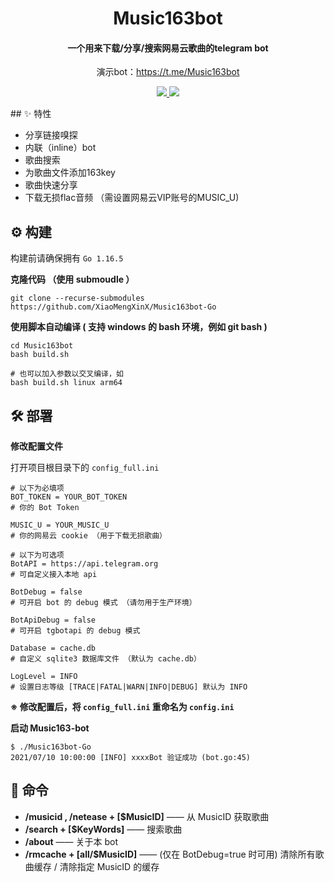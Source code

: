 <h1 align="center">Music163bot</h1>

<h4 align="center">一个用来下载/分享/搜索网易云歌曲的telegram bot</h4>

<p align="center">演示bot：<a href="https://t.me/Music163bot">https://t.me/Music163bot</a></p>

<p align="center">
	<a href="https://goreportcard.com/report/github.com/XiaoMengXinX/Music163bot-Go">
      <img src="https://goreportcard.com/badge/github.com/XiaoMengXinX/Music163bot-Go?style=flat-square">
	</a>
	<a href="https://github.com/XiaoMengXinX/Music163bot-Go/releases">
    <img src="https://img.shields.io/github/v/release/XiaoMengXinX/Music163bot-Go?include_prereleases&style=flat-square">
  </a>
</p>
## ✨ 特性

- 分享链接嗅探
- 内联（inline）bot
- 歌曲搜索
- 为歌曲文件添加163key
- 歌曲快速分享
- 下载无损flac音频 （需设置网易云VIP账号的MUSIC_U)

## ⚙️ 构建

构建前请确保拥有 `Go 1.16.5`

**克隆代码 （使用 submoudle ）**

```
git clone --recurse-submodules https://github.com/XiaoMengXinX/Music163bot-Go
```

**使用脚本自动编译 ( 支持 windows 的 bash 环境，例如 git bash )**

```
cd Music163bot
bash build.sh 

# 也可以加入参数以交叉编译，如
bash build.sh linux arm64
```

## 🛠️ 部署

**修改配置文件**

打开项目根目录下的 `config_full.ini`

```
# 以下为必填项
BOT_TOKEN = YOUR_BOT_TOKEN
# 你的 Bot Token

MUSIC_U = YOUR_MUSIC_U
# 你的网易云 cookie （用于下载无损歌曲）

# 以下为可选项
BotAPI = https://api.telegram.org
# 可自定义接入本地 api

BotDebug = false
# 可开启 bot 的 debug 模式 （请勿用于生产环境）

BotApiDebug = false
# 可开启 tgbotapi 的 debug 模式

Database = cache.db
# 自定义 sqlite3 数据库文件 （默认为 cache.db）

LogLevel = INFO
# 设置日志等级 [TRACE|FATAL|WARN|INFO|DEBUG] 默认为 INFO

```

**※ 修改配置后，将 `config_full.ini` 重命名为 `config.ini`**

**启动 Music163-bot**

```
$ ./Music163bot-Go
2021/07/10 10:00:00 [INFO] xxxxBot 验证成功 (bot.go:45)
```

## 🤖 命令

- **/musicid , /netease + [$MusicID]**  —— 从 MusicID 获取歌曲
- **/search + [$KeyWords]** —— 搜索歌曲
- **/about** —— 关于本 bot
- **/rmcache + [all/$MusicID]** —— (仅在 BotDebug=true 时可用)  清除所有歌曲缓存 / 清除指定 MusicID 的缓存
